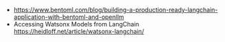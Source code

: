 - https://www.bentoml.com/blog/building-a-production-ready-langchain-application-with-bentoml-and-openllm
- Accessing Watsonx Models from LangChain https://heidloff.net/article/watsonx-langchain/ 
